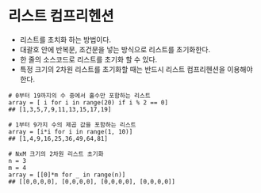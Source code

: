 # 리스트 컴프리헨션

* 리스트를 초치화 하는 방법이다.
* 대괄호 안에 반복문, 조건문을 넣는 방식으로 리스트를 초기화한다.
* 한 줄의 소스코드로 리스트를 초기화 할 수 있다. 
* 특정 크기의 2차원 리스트를 초기화할 때는 반드시 리스트 컴프리헨션을 이용해야 한다.

~~~
# 0부터 19까지의 수 중에서 홀수만 포함하는 리스트
array = [ i for i in range(20) if i % 2 == 0]
## [1,3,5,7,9,11,13,15,17,19]

# 1부터 9가지 수의 제곱 값을 포함하는 리스트
array = [i*i for i in range(1, 10)]
## [1,4,9,16,25,36,49,64,81]

# NxM 크기의 2차원 리스트 초기화
n = 3
m = 4
array = [[0]*m for _ in range(n)]
## [[0,0,0,0], [0,0,0,0], [0,0,0,0], [0,0,0,0]]

~~~